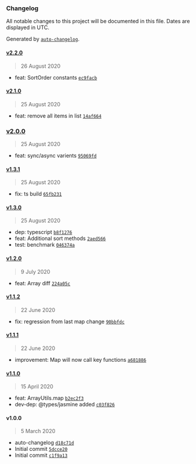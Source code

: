 ### Changelog

All notable changes to this project will be documented in this file. Dates are displayed in UTC.

Generated by [`auto-changelog`](https://github.com/CookPete/auto-changelog).

#### [v2.2.0](https://github.com/totalpave/array/compare/v2.1.0...v2.2.0)

> 26 August 2020

- feat: SortOrder constants [`ec9facb`](https://github.com/totalpave/array/commit/ec9facb49913f614b9ded0e8fffb597cab2d81dc)

#### [v2.1.0](https://github.com/totalpave/array/compare/v2.0.0...v2.1.0)

> 25 August 2020

- feat: remove all items in list [`14af664`](https://github.com/totalpave/array/commit/14af664969f088659ae2fb03d5040a34f6c4fd20)

### [v2.0.0](https://github.com/totalpave/array/compare/v1.3.1...v2.0.0)

> 25 August 2020

- feat: sync/async varients [`95069fd`](https://github.com/totalpave/array/commit/95069fda374193e21994c6df27566d1a65214edc)

#### [v1.3.1](https://github.com/totalpave/array/compare/v1.3.0...v1.3.1)

> 25 August 2020

- fix: ts build [`65fb231`](https://github.com/totalpave/array/commit/65fb231b8cc5b981833670f59f8481d7183ea84b)

#### [v1.3.0](https://github.com/totalpave/array/compare/v1.2.0...v1.3.0)

> 25 August 2020

- dep: typescript [`b8f1276`](https://github.com/totalpave/array/commit/b8f127683229af3f9167c4320775879e3a7bd2f6)
- feat: Additional sort methods [`2aed566`](https://github.com/totalpave/array/commit/2aed56656ff473c9792749f4a9ac71e74f5ef059)
- test: benchmark [`046374a`](https://github.com/totalpave/array/commit/046374a76a990c620058d9c652d7f1c2e71e92e3)

#### [v1.2.0](https://github.com/totalpave/array/compare/v1.1.2...v1.2.0)

> 9 July 2020

- feat: Array diff [`224a05c`](https://github.com/totalpave/array/commit/224a05c6fcda93b701f54bfa5782a4c67ef23661)

#### [v1.1.2](https://github.com/totalpave/array/compare/v1.1.1...v1.1.2)

> 22 June 2020

- fix: regression from last map change [`90bbfdc`](https://github.com/totalpave/array/commit/90bbfdc025922187540df87ff577b88b1f3849b6)

#### [v1.1.1](https://github.com/totalpave/array/compare/v1.1.0...v1.1.1)

> 22 June 2020

- improvement: Map will now call key functions [`a681886`](https://github.com/totalpave/array/commit/a681886698b49a0244e960b3f0d227bc8aee6a18)

#### [v1.1.0](https://github.com/totalpave/array/compare/v1.0.0...v1.1.0)

> 15 April 2020

- feat: ArrayUtils.map [`b2ec2f3`](https://github.com/totalpave/array/commit/b2ec2f32019a95b5daabb96740b0968a58ce448a)
- dev-dep: @types/jasmine added [`c03f826`](https://github.com/totalpave/array/commit/c03f82673c8e50bf344b5b9f83d01bf9f45bc9b0)

#### v1.0.0

> 5 March 2020

- auto-changelog [`d18c71d`](https://github.com/totalpave/array/commit/d18c71d1a88b22bbfe0ca60c7b0017c65c047d8a)
- Initial commit [`5dcce20`](https://github.com/totalpave/array/commit/5dcce20586f07ceb28ed7415e090cee8caa739ae)
- Initial commit [`c1f9a13`](https://github.com/totalpave/array/commit/c1f9a139601c1f106e7b843a692e12325c771500)
